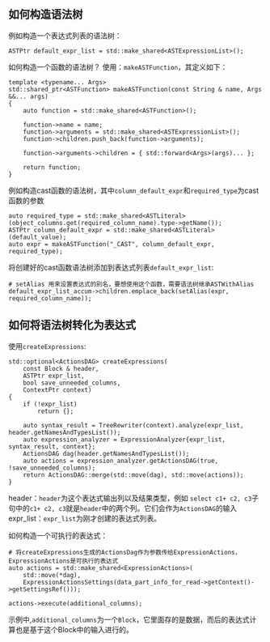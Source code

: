 ## 如何构造语法树

例如构造一个表达式列表的语法树：
```
ASTPtr default_expr_list = std::make_shared<ASTExpressionList>();
```
如何构造一个函数的语法树？
使用：`makeASTFunction`，其定义如下：
```
template <typename... Args>
std::shared_ptr<ASTFunction> makeASTFunction(const String & name, Args &&... args)
{
    auto function = std::make_shared<ASTFunction>();

    function->name = name;
    function->arguments = std::make_shared<ASTExpressionList>();
    function->children.push_back(function->arguments);

    function->arguments->children = { std::forward<Args>(args)... };

    return function;
}
```

例如构造cast函数的语法树，其中`column_default_expr`和`required_type`为cast函数的参数
```
auto required_type = std::make_shared<ASTLiteral>(object_columns.get(required_column_name).type->getName());
ASTPtr column_default_expr = std::make_shared<ASTLiteral>(default_value);
auto expr = makeASTFunction("_CAST", column_default_expr, required_type);
```
将创建好的cast函数语法树添加到表达式列表`default_expr_list`:
```
# setAlias 用来设置表达式的别名，要想使用这个函数，需要语法树继承ASTWithAlias
default_expr_list_accum->children.emplace_back(setAlias(expr, required_column_name));
```

## 如何将语法树转化为表达式
使用`createExpressions`:
```
std::optional<ActionsDAG> createExpressions(
    const Block & header,
    ASTPtr expr_list,
    bool save_unneeded_columns,
    ContextPtr context)
{
    if (!expr_list)
        return {};

    auto syntax_result = TreeRewriter(context).analyze(expr_list, header.getNamesAndTypesList());
    auto expression_analyzer = ExpressionAnalyzer{expr_list, syntax_result, context};
    ActionsDAG dag(header.getNamesAndTypesList());
    auto actions = expression_analyzer.getActionsDAG(true, !save_unneeded_columns);
    return ActionsDAG::merge(std::move(dag), std::move(actions));
}
```
header：`header`为这个表达式输出列以及结果类型，例如 `select c1+ c2, c3`子句中的`c1+ c2, c3`就是`header`中的两个列。它们会作为`ActionsDAG`的输入
expr_list：`expr_list`为刚才创建的表达式列表。

如何构造一个可执行的表达式：
```
# 将createExpressions生成的ActionsDag作为参数传给ExpressionActions，ExpressionActions是可执行的表达式
auto actions = std::make_shared<ExpressionActions>(
    std::move(*dag),
    ExpressionActionsSettings(data_part_info_for_read->getContext()->getSettingsRef()));

actions->execute(additional_columns);
```
示例中,`additional_columns`为一个`Block`，它里面存的是数据，而后的表达式计算也是基于这个Block中的输入进行的。

